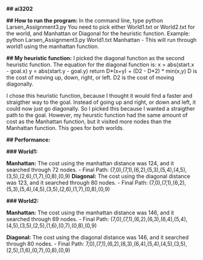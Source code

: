 **## ai3202**

**## How to run the program:**
In the command line, type python Larsen_Assignment3.py <world> <heuristic>
You need to pick either World1.txt or World2.txt for the world, and Manhattan or Diagonal for the heuristic function.
Example: python Larsen_Assignment3.py World1.txt Manhattan - This will run through world1 using the manhattan function. 


**## My heuristic function:**
I picked the diagonal function as the second heuristic function. 
The equation for the diagonal function is:
x = abs(start.x - goal.x)
y = abs(start.y - goal.y)
return D*(x+y) + (D2 - D*2) * min(x,y)
D is the cost of moving up, down, right, or left.
D2 is the cost of moving diagonally. 

I chose this heuristic function, because I thought it would find a faster and straigther way to the goal. Instead of going up and right, or down and left, it could now just go diagonally. So I picked this because I wanted a straigther path to the goal. However, my heurstic function had the same amount of cost as the Manhattan function, but it visited more nodes than the Manhattan function. This goes for both worlds. 

**## Performance:**

**### World1:**

**Manhattan:** The cost using the manhattan distance was 124, and it searched through 72 nodes.
	- Final Path: (7,0),(7,1),(6,2),(5,3),(5,4),(4,5),(3,5),(2,6),(1,7),(0,8),(0,9)
**Diagonal:** The cost using the diagonal distance was 123, and it searched through 80 nodes.
	- Final Path: (7,0),(7,1),(6,2),(5,3),(5,4),(4,5),(3,5),(2,6),(1,7),(0,8),(0,9)

**### World2:**

**Manhattan:** The cost using the manhattan distance was 146, and it searched through 69 nodes.
	- Final Path: (7,0),(7,1),(6,2),(6,3),(6,4),(5,4),(4,5),(3,5),(2,5),(1,6),(0,7),(0,8),(0,9)
    
**Diagonal:** The cost using the diagonal distance was 146, and it searched through 80 nodes.
	- Final Path: 7,0),(7,1),(6,2),(6,3),(6,4),(5,4),(4,5),(3,5),(2,5),(1,6),(0,7),(0,8),(0,9)
